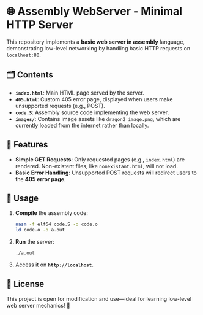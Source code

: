 # 🌐 Assembly WebServer - Minimal HTTP Server

This repository implements a **basic web server in assembly** language, demonstrating low-level networking by handling basic HTTP requests on `localhost:80`.

## 🗂️ Contents

- **`index.html`**: Main HTML page served by the server.
- **`405.html`**: Custom 405 error page, displayed when users make unsupported requests (e.g., POST).
- **`code.S`**: Assembly source code implementing the web server.
- **`images/`**: Contains image assets like `dragon2_image.png`, which are currently loaded from the internet rather than locally.

## 🌟 Features

- **Simple GET Requests**: Only requested pages (e.g., `index.html`) are rendered. Non-existent files, like `nonexistant.html`, will not load.
- **Basic Error Handling**: Unsupported POST requests will redirect users to the **405 error page**.

## 🚀 Usage

1. **Compile** the assembly code:
   ```bash
   nasm -f elf64 code.S -o code.o
   ld code.o -o a.out
   ```
   
2. **Run** the server:
   ```bash
   ./a.out
   ```

3. Access it on **`http://localhost`**.

## 📜 License

This project is open for modification and use—ideal for learning low-level web server mechanics! 🎉
